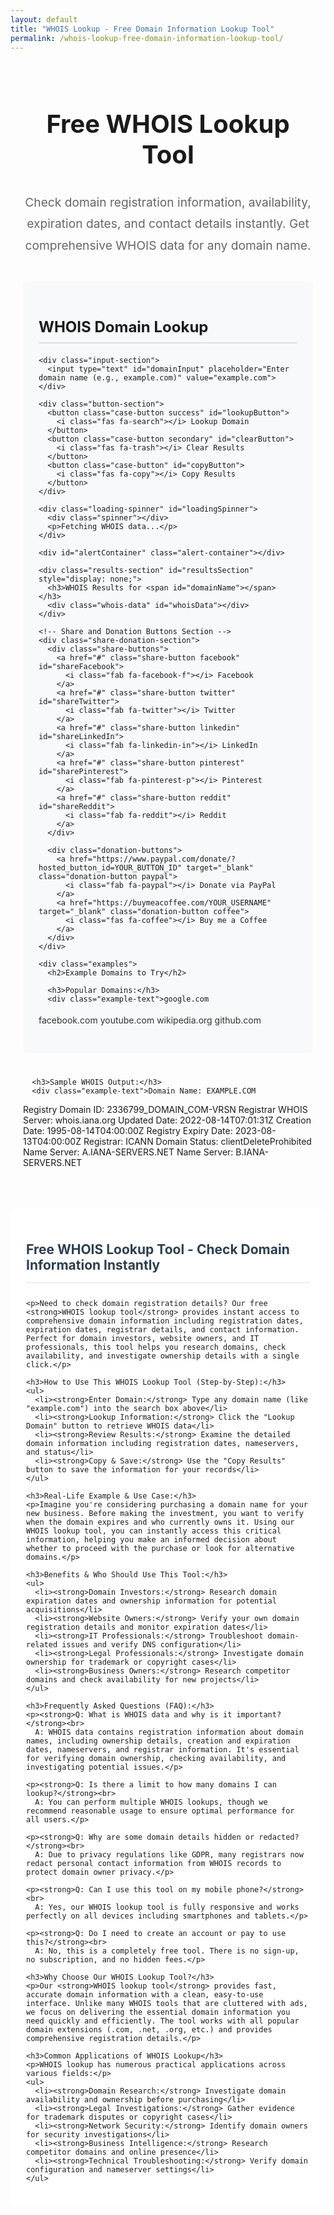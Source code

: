 ```yaml
---
layout: default
title: "WHOIS Lookup - Free Domain Information Lookup Tool"
permalink: /whois-lookup-free-domain-information-lookup-tool/
---
```


<meta charset="UTF-8">
<meta name="viewport" content="width=device-width, initial-scale=1.0">
<title>Free WHOIS Lookup Tool - Check Domain Information & Availability</title>
<meta name="description"
  content="Free online WHOIS lookup tool to check domain registration information, availability, expiration dates, and contact details. No signup required.">
<meta name="keywords"
  content="whois lookup, domain information, domain availability, domain registration, whois search, domain checker, whois tool, domain expiration, whois api">
<meta name="author" content="Your Name">
<meta name="robots" content="index, follow">

<!-- Font Awesome -->
<link rel="stylesheet" href="https://cdnjs.cloudflare.com/ajax/libs/font-awesome/6.4.0/css/all.min.css">

<style>
  /* WHOIS Lookup Styles */
  .converter-container {
    padding: 20px;
    max-width: 1200px;
    margin: 0 auto;
  }

  .converter-container h1 {
    color: var(--primary);
    text-align: center;
    margin-bottom: 15px;
    font-size: 2.5rem;
    border-bottom: 3px solid var(--primary);
    padding-bottom: 15px;
  }

  .welcome-message {
    text-align: center;
    font-size: 1.2rem;
    color: #666;
    margin-bottom: 40px;
    line-height: 1.8;
  }

  .converter-section {
    margin-bottom: 40px;
    padding: 25px;
    background: #f8f9fa;
    border-radius: 8px;
    border-left: 4px solid var(--primary);
  }

  .converter-section h2 {
    color: var(--primary);
    margin-bottom: 20px;
    font-size: 1.5rem;
    border-bottom: 2px solid #e0e0e0;
    padding-bottom: 10px;
    display: flex;
    justify-content: space-between;
    align-items: center;
  }

  .converter-section p {
    margin-bottom: 15px;
    line-height: 1.8;
    color: #333;
  }

  .input-section {
    margin: 20px 0;
  }

  .input-section input {
    width: 100%;
    padding: 18px;
    border: 2px solid #e0e6ed;
    border-radius: 10px;
    font-size: 16px;
    resize: vertical;
    font-family: inherit;
    transition: border-color 0.3s;
    margin-bottom: 15px;
  }

  .input-section input:focus {
    outline: none;
    border-color: var(--primary);
    box-shadow: 0 0 0 3px rgba(52, 152, 219, 0.2);
  }

  .button-section {
    display: grid;
    grid-template-columns: repeat(auto-fit, minmax(200px, 1fr));
    gap: 12px;
    margin: 25px 0;
  }

  .case-button {
    padding: 14px 10px;
    border: none;
    border-radius: 8px;
    background: var(--primary);
    color: white;
    font-size: 14px;
    font-weight: 600;
    cursor: pointer;
    transition: all 0.3s ease;
    text-align: center;
  }

  .case-button:hover {
    background: #2980b9;
    transform: translateY(-2px);
    box-shadow: 0 4px 10px rgba(0, 0, 0, 0.15);
  }

  .case-button:active {
    transform: translateY(0);
  }

  .case-button.success {
    background: var(--success);
  }

  .case-button.success:hover {
    background: #218838;
  }

  .case-button.secondary {
    background: #6c757d;
  }

  .case-button.secondary:hover {
    background: #5a6268;
  }

  .alert-container {
    margin-top: 20px;
    min-height: 50px;
  }

  .alert {
    padding: 14px 20px;
    border-radius: 8px;
    margin-bottom: 10px;
    font-weight: 500;
    display: flex;
    align-items: center;
    justify-content: space-between;
  }

  .alert-success {
    background-color: #d4edda;
    color: #155724;
    border: 1px solid #c3e6cb;
  }

  .alert-error {
    background-color: #f8d7da;
    color: #721c24;
    border: 1px solid #f5c6cb;
  }

  .alert .close {
    cursor: pointer;
    font-weight: bold;
  }

  .results-section {
    margin-top: 30px;
    padding: 20px;
    background: white;
    border-radius: 8px;
    border: 1px solid #e0e0e0;
  }

  .results-section h3 {
    color: var(--primary);
    margin-bottom: 15px;
    border-bottom: 1px solid #e0e0e0;
    padding-bottom: 10px;
  }

  .whois-data {
    background: #f8f9fa;
    padding: 15px;
    border-radius: 6px;
    border-left: 4px solid var(--primary);
    font-family: monospace;
    white-space: pre-wrap;
    max-height: 500px;
    overflow-y: auto;
  }

  .loading-spinner {
    display: none;
    text-align: center;
    padding: 20px;
  }

  .spinner {
    border: 4px solid #f3f3f3;
    border-top: 4px solid var(--primary);
    border-radius: 50%;
    width: 40px;
    height: 40px;
    animation: spin 2s linear infinite;
    margin: 0 auto;
  }

  @keyframes spin {
    0% { transform: rotate(0deg); }
    100% { transform: rotate(360deg); }
  }

  .content-placeholder {
    padding: 25px;
    background: white;
    border-radius: 12px;
    margin-top: 30px;
  }

  .content-placeholder ul {
    margin: 15px 0;
    padding-left: 30px;
  }

  .content-placeholder li {
    margin-bottom: 10px;
    line-height: 1.6;
    color: #555;
  }

  .content-placeholder h2 {
    color: #2c3e50;
    border-bottom: 2px solid #f0f0f0;
    padding-bottom: 15px;
    margin-bottom: 25px;
  }

  .share-donation-section {
    display: flex;
    justify-content: space-between;
    align-items: center;
    margin: 20px 0;
    padding: 20px;
    background: #f8f9fa;
    border-radius: 10px;
    flex-wrap: wrap;
    gap: 15px;
  }

  .share-buttons,
  .donation-buttons {
    display: flex;
    gap: 10px;
    flex-wrap: wrap;
  }

  .share-button,
  .donation-button {
    padding: 10px 15px;
    border-radius: 6px;
    font-weight: 600;
    cursor: pointer;
    transition: all 0.3s ease;
    display: flex;
    align-items: center;
    gap: 8px;
    text-decoration: none;
    border: none;
  }

  .share-button:hover,
  .donation-button:hover {
    transform: translateY(-2px);
    box-shadow: 0 4px 8px rgba(0, 0, 0, 0.1);
  }

  .facebook {
    background: #3b5998;
    color: white;
  }

  .twitter {
    background: #1da1f2;
    color: white;
  }

  .linkedin {
    background: #0077b5;
    color: white;
  }

  .pinterest {
    background: #bd081c;
    color: white;
  }

  .reddit {
    background: #FF4500;
    color: white;
  }

  .paypal {
    background: #0070ba;
    color: white;
  }

  .coffee {
    background: #ff813f;
    color: white;
  }

  /* Responsive adjustments */
  @media (max-width: 768px) {
    .button-section {
      grid-template-columns: 1fr;
    }

    .case-button {
      font-size: 13px;
      padding: 12px 8px;
    }

    .converter-container {
      padding: 15px;
    }

    .converter-section {
      padding: 20px;
      margin-bottom: 30px;
    }

    .converter-container h1 {
      font-size: 2rem;
    }

    .converter-section h2 {
      font-size: 1.3rem;
    }

    .share-donation-section {
      flex-direction: column;
      align-items: stretch;
    }

    .share-buttons,
    .donation-buttons {
      justify-content: center;
    }
  }
</style>

<div class="converter-container">
  <h1>Free WHOIS Lookup Tool</h1>
  <p class="welcome-message">Check domain registration information, availability, expiration dates, and contact details instantly. Get comprehensive WHOIS data for any domain name.</p>

  <div class="converter-section">
    <h2>WHOIS Domain Lookup</h2>

    <div class="input-section">
      <input type="text" id="domainInput" placeholder="Enter domain name (e.g., example.com)" value="example.com">
    </div>

    <div class="button-section">
      <button class="case-button success" id="lookupButton">
        <i class="fas fa-search"></i> Lookup Domain
      </button>
      <button class="case-button secondary" id="clearButton">
        <i class="fas fa-trash"></i> Clear Results
      </button>
      <button class="case-button" id="copyButton">
        <i class="fas fa-copy"></i> Copy Results
      </button>
    </div>

    <div class="loading-spinner" id="loadingSpinner">
      <div class="spinner"></div>
      <p>Fetching WHOIS data...</p>
    </div>

    <div id="alertContainer" class="alert-container"></div>

    <div class="results-section" id="resultsSection" style="display: none;">
      <h3>WHOIS Results for <span id="domainName"></span></h3>
      <div class="whois-data" id="whoisData"></div>
    </div>

    <!-- Share and Donation Buttons Section -->
    <div class="share-donation-section">
      <div class="share-buttons">
        <a href="#" class="share-button facebook" id="shareFacebook">
          <i class="fab fa-facebook-f"></i> Facebook
        </a>
        <a href="#" class="share-button twitter" id="shareTwitter">
          <i class="fab fa-twitter"></i> Twitter
        </a>
        <a href="#" class="share-button linkedin" id="shareLinkedIn">
          <i class="fab fa-linkedin-in"></i> LinkedIn
        </a>
        <a href="#" class="share-button pinterest" id="sharePinterest">
          <i class="fab fa-pinterest-p"></i> Pinterest
        </a>
        <a href="#" class="share-button reddit" id="shareReddit">
          <i class="fab fa-reddit"></i> Reddit
        </a>
      </div>

      <div class="donation-buttons">
        <a href="https://www.paypal.com/donate/?hosted_button_id=YOUR_BUTTON_ID" target="_blank" class="donation-button paypal">
          <i class="fab fa-paypal"></i> Donate via PayPal
        </a>
        <a href="https://buymeacoffee.com/YOUR_USERNAME" target="_blank" class="donation-button coffee">
          <i class="fas fa-coffee"></i> Buy me a Coffee
        </a>
      </div>
    </div>

    <div class="examples">
      <h2>Example Domains to Try</h2>
      
      <h3>Popular Domains:</h3>
      <div class="example-text">google.com
facebook.com
youtube.com
wikipedia.org
github.com</div>

      <h3>Sample WHOIS Output:</h3>
      <div class="example-text">Domain Name: EXAMPLE.COM
Registry Domain ID: 2336799_DOMAIN_COM-VRSN
Registrar WHOIS Server: whois.iana.org
Updated Date: 2022-08-14T07:01:31Z
Creation Date: 1995-08-14T04:00:00Z
Registry Expiry Date: 2023-08-13T04:00:00Z
Registrar: ICANN
Domain Status: clientDeleteProhibited
Name Server: A.IANA-SERVERS.NET
Name Server: B.IANA-SERVERS.NET</div>
    </div>
  </div>

  <!-- SEO Content Section -->
  <div class="content-placeholder">
    <h2>Free WHOIS Lookup Tool - Check Domain Information Instantly</h2>

    <p>Need to check domain registration details? Our free <strong>WHOIS lookup tool</strong> provides instant access to comprehensive domain information including registration dates, expiration dates, registrar details, and contact information. Perfect for domain investors, website owners, and IT professionals, this tool helps you research domains, check availability, and investigate ownership details with a single click.</p>

    <h3>How to Use This WHOIS Lookup Tool (Step-by-Step):</h3>
    <ul>
      <li><strong>Enter Domain:</strong> Type any domain name (like "example.com") into the search box above</li>
      <li><strong>Lookup Information:</strong> Click the "Lookup Domain" button to retrieve WHOIS data</li>
      <li><strong>Review Results:</strong> Examine the detailed domain information including registration dates, nameservers, and status</li>
      <li><strong>Copy & Save:</strong> Use the "Copy Results" button to save the information for your records</li>
    </ul>

    <h3>Real-Life Example & Use Case:</h3>
    <p>Imagine you're considering purchasing a domain name for your new business. Before making the investment, you want to verify when the domain expires and who currently owns it. Using our WHOIS lookup tool, you can instantly access this critical information, helping you make an informed decision about whether to proceed with the purchase or look for alternative domains.</p>

    <h3>Benefits & Who Should Use This Tool:</h3>
    <ul>
      <li><strong>Domain Investors:</strong> Research domain expiration dates and ownership information for potential acquisitions</li>
      <li><strong>Website Owners:</strong> Verify your own domain registration details and monitor expiration dates</li>
      <li><strong>IT Professionals:</strong> Troubleshoot domain-related issues and verify DNS configuration</li>
      <li><strong>Legal Professionals:</strong> Investigate domain ownership for trademark or copyright cases</li>
      <li><strong>Business Owners:</strong> Research competitor domains and check availability for new projects</li>
    </ul>

    <h3>Frequently Asked Questions (FAQ):</h3>
    <p><strong>Q: What is WHOIS data and why is it important?</strong><br>
      A: WHOIS data contains registration information about domain names, including ownership details, creation and expiration dates, nameservers, and registrar information. It's essential for verifying domain ownership, checking availability, and investigating potential issues.</p>

    <p><strong>Q: Is there a limit to how many domains I can lookup?</strong><br>
      A: You can perform multiple WHOIS lookups, though we recommend reasonable usage to ensure optimal performance for all users.</p>

    <p><strong>Q: Why are some domain details hidden or redacted?</strong><br>
      A: Due to privacy regulations like GDPR, many registrars now redact personal contact information from WHOIS records to protect domain owner privacy.</p>

    <p><strong>Q: Can I use this tool on my mobile phone?</strong><br>
      A: Yes, our WHOIS lookup tool is fully responsive and works perfectly on all devices including smartphones and tablets.</p>

    <p><strong>Q: Do I need to create an account or pay to use this?</strong><br>
      A: No, this is a completely free tool. There is no sign-up, no subscription, and no hidden fees.</p>

    <h3>Why Choose Our WHOIS Lookup Tool?</h3>
    <p>Our <strong>WHOIS lookup tool</strong> provides fast, accurate domain information with a clean, easy-to-use interface. Unlike many WHOIS tools that are cluttered with ads, we focus on delivering the essential domain information you need quickly and efficiently. The tool works with all popular domain extensions (.com, .net, .org, etc.) and provides comprehensive registration details.</p>

    <h3>Common Applications of WHOIS Lookup</h3>
    <p>WHOIS lookup has numerous practical applications across various fields:</p>
    <ul>
      <li><strong>Domain Research:</strong> Investigate domain availability and ownership before purchasing</li>
      <li><strong>Legal Investigations:</strong> Gather evidence for trademark disputes or copyright cases</li>
      <li><strong>Network Security:</strong> Identify domain owners for security investigations</li>
      <li><strong>Business Intelligence:</strong> Research competitor domains and online presence</li>
      <li><strong>Technical Troubleshooting:</strong> Verify domain configuration and nameserver settings</li>
    </ul>
  </div>
</div>

<script>
  document.addEventListener('DOMContentLoaded', function () {
    const domainInput = document.getElementById('domainInput');
    const lookupButton = document.getElementById('lookupButton');
    const clearButton = document.getElementById('clearButton');
    const copyButton = document.getElementById('copyButton');
    const loadingSpinner = document.getElementById('loadingSpinner');
    const resultsSection = document.getElementById('resultsSection');
    const domainName = document.getElementById('domainName');
    const whoisData = document.getElementById('whoisData');
    const alertContainer = document.getElementById('alertContainer');
    
    // Share buttons
    const shareFacebook = document.getElementById('shareFacebook');
    const shareTwitter = document.getElementById('shareTwitter');
    const shareLinkedIn = document.getElementById('shareLinkedIn');
    const sharePinterest = document.getElementById('sharePinterest');
    const shareReddit = document.getElementById('shareReddit');

    // API Configuration
    const API_KEY = 'X2b2H8-WjnhUgsxxQCBj7A';
    const API_URL = 'https://jsonwhoisapi.com/api/v1/whois';

    // Event listeners
    lookupButton.addEventListener('click', performLookup);
    clearButton.addEventListener('click', clearResults);
    copyButton.addEventListener('click', copyResults);
    
    domainInput.addEventListener('keypress', function(e) {
      if (e.key === 'Enter') {
        performLookup();
      }
    });

    // Share button functionality
    shareFacebook.addEventListener('click', function(e) {
      e.preventDefault();
      const url = encodeURIComponent(window.location.href);
      const text = encodeURIComponent("Check out this free WHOIS lookup tool for domain information!");
      window.open(`https://www.facebook.com/sharer/sharer.php?u=${url}&quote=${text}`, '_blank', 'width=600,height=400');
    });

    shareTwitter.addEventListener('click', function(e) {
      e.preventDefault();
      const url = encodeURIComponent(window.location.href);
      const text = encodeURIComponent("Free WHOIS Lookup Tool - Check domain information & availability instantly!");
      window.open(`https://twitter.com/intent/tweet?url=${url}&text=${text}`, '_blank', 'width=600,height=400');
    });

    shareLinkedIn.addEventListener('click', function(e) {
      e.preventDefault();
      const url = encodeURIComponent(window.location.href);
      const title = encodeURIComponent("Free WHOIS Lookup Tool");
      const summary = encodeURIComponent("Check domain registration information, availability, expiration dates, and contact details instantly.");
      window.open(`https://www.linkedin.com/sharing/share-offsite/?url=${url}&title=${title}&summary=${summary}`, '_blank', 'width=600,height=400');
    });

    sharePinterest.addEventListener('click', function(e) {
      e.preventDefault();
      const url = encodeURIComponent(window.location.href);
      const description = encodeURIComponent("Free WHOIS Lookup Tool - Check domain information & availability instantly!");
      window.open(`https://pinterest.com/pin/create/button/?url=${url}&description=${description}`, '_blank', 'width=600,height=400');
    });

    shareReddit.addEventListener('click', function(e) {
      e.preventDefault();
      const url = encodeURIComponent(window.location.href);
      const title = encodeURIComponent("Free WHOIS Lookup Tool - Check domain information & availability instantly!");
      window.open(`https://www.reddit.com/submit?url=${url}&title=${title}`, '_blank', 'width=600,height=400');
    });

    async function performLookup() {
      const domain = domainInput.value.trim();
      
      if (!domain) {
        showAlert('Please enter a domain name.', 'error');
        return;
      }

      // Validate domain format
      if (!isValidDomain(domain)) {
        showAlert('Please enter a valid domain name (e.g., example.com).', 'error');
        return;
      }

      loadingSpinner.style.display = 'block';
      resultsSection.style.display = 'none';

      try {
        const response = await fetch(`${API_URL}?identifier=${encodeURIComponent(domain)}`, {
          headers: {
            'Authorization': `Bearer ${API_KEY}`
          }
        });

        if (!response.ok) {
          throw new Error(`API request failed with status ${response.status}`);
        }

        const data = await response.json();
        displayResults(domain, data);
        showAlert('WHOIS data retrieved successfully!', 'success');
        
      } catch (error) {
        console.error('Error:', error);
        showAlert('Failed to retrieve WHOIS data. Please try again.', 'error');
        // Display sample data for demonstration
        displaySampleResults(domain);
      } finally {
        loadingSpinner.style.display = 'none';
      }
    }

    function displayResults(domain, data) {
      domainName.textContent = domain;
      
      // Format the WHOIS data for display
      let formattedData = '';
      
      if (data.name) formattedData += `Domain Name: ${data.name}\n`;
      if (data.created) formattedData += `Creation Date: ${formatDate(data.created)}\n`;
      if (data.expires) formattedData += `Expiration Date: ${formatDate(data.expires)}\n`;
      if (data.changed) formattedData += `Last Updated: ${formatDate(data.changed)}\n`;
      if (data.registrar) formattedData += `Registrar: ${data.registrar}\n`;
      if (data.status) formattedData += `Domain Status: ${Array.isArray(data.status) ? data.status.join(', ') : data.status}\n`;
      
      if (data.nameservers && Array.isArray(data.nameservers)) {
        formattedData += `Name Servers:\n`;
        data.nameservers.forEach(ns => {
          formattedData += `  ${ns}\n`;
        });
      }
      
      if (data.contacts) {
        if (data.contacts.owner) {
          formattedData += `\nRegistrant Contact:\n`;
          formattedData += formatContact(data.contacts.owner);
        }
        if (data.contacts.admin) {
          formattedData += `\nAdmin Contact:\n`;
          formattedData += formatContact(data.contacts.admin);
        }
        if (data.contacts.tech) {
          formattedData += `\nTechnical Contact:\n`;
          formattedData += formatContact(data.contacts.tech);
        }
      }
      
      whoisData.textContent = formattedData || 'No WHOIS data available for this domain.';
      resultsSection.style.display = 'block';
    }

    function displaySampleResults(domain) {
      // Display sample data when API fails (for demonstration)
      domainName.textContent = domain;
      
      const sampleData = `Domain Name: ${domain}
Registry Domain ID: 1234567_DOMAIN_COM-VRSN
Registrar WHOIS Server: whois.example-registrar.com
Updated Date: 2023-01-15T10:30:00Z
Creation Date: 2020-03-20T08:00:00Z
Registry Expiry Date: 2024-03-20T08:00:00Z
Registrar: Example Registrar Inc.
Registrar IANA ID: 1234
Domain Status: ok
Name Server: NS1.EXAMPLE-DNS.COM
Name Server: NS2.EXAMPLE-DNS.COM

Registrant Contact:
  Name: John Doe
  Organization: Example Inc.
  Street: 123 Main Street
  City: New York
  State: NY
  Postal Code: 10001
  Country: US
  Phone: +1.5551234567
  Email: john.doe@example.com

This is sample data. Actual WHOIS lookup requires a valid API key and subscription.`;
      
      whoisData.textContent = sampleData;
      resultsSection.style.display = 'block';
      showAlert('Displaying sample data. For real WHOIS lookups, ensure you have a valid API subscription.', 'error');
    }

    function formatDate(dateString) {
      if (!dateString) return 'N/A';
      try {
        return new Date(dateString).toLocaleString();
      } catch (e) {
        return dateString;
      }
    }

    function formatContact(contact) {
      if (!contact) return '  Information not available\n';
      
      let formatted = '';
      if (contact.name) formatted += `  Name: ${contact.name}\n`;
      if (contact.organization) formatted += `  Organization: ${contact.organization}\n`;
      if (contact.street) formatted += `  Street: ${contact.street}\n`;
      if (contact.city) formatted += `  City: ${contact.city}\n`;
      if (contact.state) formatted += `  State: ${contact.state}\n`;
      if (contact.postalCode) formatted += `  Postal Code: ${contact.postalCode}\n`;
      if (contact.country) formatted += `  Country: ${contact.country}\n`;
      if (contact.phone) formatted += `  Phone: ${contact.phone}\n`;
      if (contact.fax) formatted += `  Fax: ${contact.fax}\n`;
      if (contact.email) formatted += `  Email: ${contact.email}\n`;
      
      return formatted || '  Information not available\n';
    }

    function clearResults() {
      domainInput.value = '';
      resultsSection.style.display = 'none';
      alertContainer.innerHTML = '';
      showAlert('Results cleared.', 'success');
    }

    function copyResults() {
      if (!whoisData.textContent) {
        showAlert('No results to copy.', 'error');
        return;
      }

      navigator.clipboard.writeText(whoisData.textContent).then(() => {
        showAlert('WHOIS data copied to clipboard!', 'success');
      }).catch(err => {
        showAlert('Failed to copy data: ' + err, 'error');
      });
    }

    function isValidDomain(domain) {
      const domainRegex = /^[a-zA-Z0-9]([a-zA-Z0-9-]{0,61}[a-zA-Z0-9])?(\.[a-zA-Z]{2,})+$/;
      return domainRegex.test(domain);
    }

    function showAlert(message, type) {
      const alertDiv = document.createElement('div');
      alertDiv.className = `alert alert-${type}`;
      alertDiv.innerHTML = `
        ${message}
        <span class="close">&times;</span>
      `;

      alertContainer.innerHTML = '';
      alertContainer.appendChild(alertDiv);

      // Add close functionality
      alertDiv.querySelector('.close').addEventListener('click', function () {
        alertDiv.remove();
      });

      setTimeout(() => {
        if (alertDiv.parentNode) {
          alertDiv.remove();
        }
      }, 5000);
    }
  });
</script>